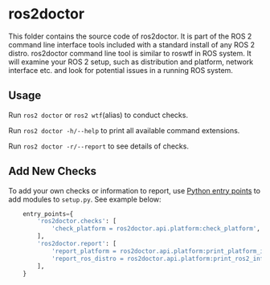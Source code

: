 # ros2doctor

This folder contains the source code of ros2doctor.
It is part of the ROS 2 command line interface tools included with a standard install of any ROS 2 distro.
ros2doctor command line tool is similar to roswtf in ROS system.
It will examine your ROS 2 setup, such as distribution and platform, network interface etc. and look for potential issues in a running ROS system.

## Usage

Run `ros2 doctor` or `ros2 wtf`(alias) to conduct checks.

Run `ros2 doctor -h/--help` to print all available command extensions.

Run `ros2 doctor -r/--report` to see details of checks.

## Add New Checks

To add your own checks or information to report, use [Python entry points](https://setuptools.readthedocs.io/en/latest/pkg_resources.html#entry-points) to add modules to `setup.py`. See example below:

```python
    entry_points={
        'ros2doctor.checks': [
            'check_platform = ros2doctor.api.platform:check_platform',
        ],
        'ros2doctor.report': [
            'report_platform = ros2doctor.api.platform:print_platform_info',
            'report_ros_distro = ros2doctor.api.platform:print_ros2_info',
        ],
    }
```

